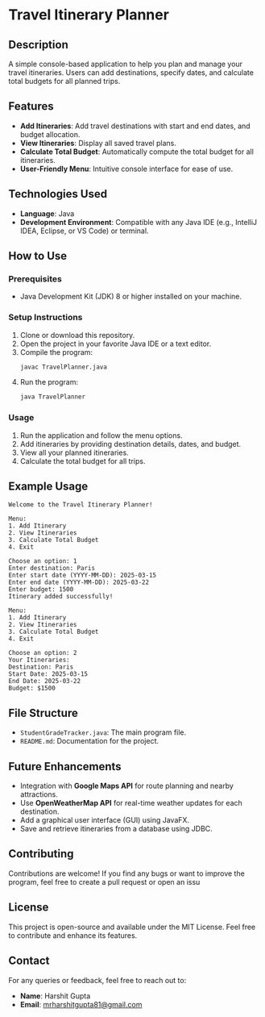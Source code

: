 # Travel Itinerary Planner

## Description
A simple console-based application to help you plan and manage your travel itineraries. Users can add destinations, specify dates, and calculate total budgets for all planned trips.

## Features
- **Add Itineraries**: Add travel destinations with start and end dates, and budget allocation.
- **View Itineraries**: Display all saved travel plans.
- **Calculate Total Budget**: Automatically compute the total budget for all itineraries.
- **User-Friendly Menu**: Intuitive console interface for ease of use.

## Technologies Used
- **Language**: Java
- **Development Environment**: Compatible with any Java IDE (e.g., IntelliJ IDEA, Eclipse, or VS Code) or terminal.

## How to Use

### Prerequisites
- Java Development Kit (JDK) 8 or higher installed on your machine.

### Setup Instructions
1. Clone or download this repository.
2. Open the project in your favorite Java IDE or a text editor.
3. Compile the program:
   ```bash
   javac TravelPlanner.java
   ```
4. Run the program:
   ```bash
   java TravelPlanner
   ```

### Usage
1. Run the application and follow the menu options.
2. Add itineraries by providing destination details, dates, and budget.
3. View all your planned itineraries.
4. Calculate the total budget for all trips.

## Example Usage
```
Welcome to the Travel Itinerary Planner!

Menu:
1. Add Itinerary
2. View Itineraries
3. Calculate Total Budget
4. Exit

Choose an option: 1
Enter destination: Paris
Enter start date (YYYY-MM-DD): 2025-03-15
Enter end date (YYYY-MM-DD): 2025-03-22
Enter budget: 1500
Itinerary added successfully!

Menu:
1. Add Itinerary
2. View Itineraries
3. Calculate Total Budget
4. Exit

Choose an option: 2
Your Itineraries:
Destination: Paris
Start Date: 2025-03-15
End Date: 2025-03-22
Budget: $1500
```

## File Structure
- `StudentGradeTracker.java`: The main program file.
- `README.md`: Documentation for the project.

## Future Enhancements
- Integration with **Google Maps API** for route planning and nearby attractions.
- Use **OpenWeatherMap API** for real-time weather updates for each destination.
- Add a graphical user interface (GUI) using JavaFX.
- Save and retrieve itineraries from a database using JDBC.

## Contributing
Contributions are welcome! If you find any bugs or want to improve the program, feel free to create a pull request or open an issu

## License
This project is open-source and available under the MIT License. Feel free to contribute and enhance its features.

## Contact
For any queries or feedback, feel free to reach out to:
- **Name**: Harshit Gupta 
- **Email**: mrharshitgupta81@gmail.com 
